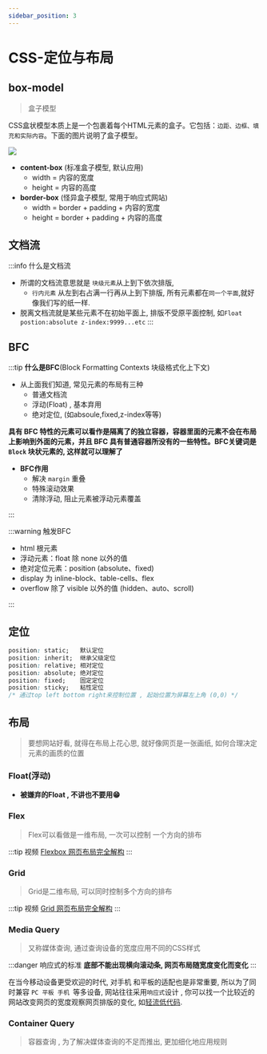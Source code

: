 ```yaml
---
sidebar_position: 3
---
```


# CSS-定位与布局

## box-model
> 盒子模型

CSS盒状模型本质上是一个包裹着每个HTML元素的盒子。它包括：`边距、边框、填充和实际内容`。下面的图片说明了盒子模型。

![](https://developer.mozilla.org/en-US/docs/Web/CSS/CSS_Box_Model/Introduction_to_the_CSS_box_model/boxmodel-(3).png)

- **content-box** (标准盒子模型, 默认应用)
  - width = 内容的宽度
  - height = 内容的高度
- **border-box** (怪异盒子模型, 常用于响应式网站)
  - width = border + padding + 内容的宽度
  - height = border + padding + 内容的高度

## 文档流

:::info 什么是文档流
- 所谓的文档流意思就是 `块级元素`从上到下依次排版, 
  - `行内元素` 从左到右占满一行再从上到下排版, 所有元素都在`同一个平面`,就好像我们写的纸一样.
- 脱离文档流就是某些元素不在初始平面上, 排版不受原平面控制, 如`Float postion:absolute z-index:9999...etc`
:::

## BFC

:::tip **什么是BFC**(Block Formatting Contexts 块级格式化上下文)
- 从上面我们知道, 常见元素的布局有三种
  - 普通文档流 
  - 浮动(Float) , 基本弃用
  - 绝对定位, (如absoule,fixed,z-index等等)

**具有 BFC 特性的元素可以看作是隔离了的独立容器，容器里面的元素不会在布局上影响到外面的元素，并且 BFC 具有普通容器所没有的一些特性。BFC关键词是`Block` 块状元素的, 这样就可以理解了**

- **BFC作用**
  - 解决 `margin` 重叠
  - 特殊滚动效果
  - 清除浮动, 阻止元素被浮动元素覆盖

:::

:::warning 触发BFC

- html 根元素
- 浮动元素：float 除 none 以外的值
- 绝对定位元素：position (absolute、fixed)
- display 为 inline-block、table-cells、flex
- overflow 除了 visible 以外的值 (hidden、auto、scroll)

:::


## 定位
```css
position: static;   默认定位
position: inherit;  继承父级定位
position: relative; 相对定位
position: absolute; 绝对定位
position: fixed;    固定定位
position: sticky;   粘性定位
/* 通过top left bottom right来控制位置 , 起始位置为屏幕左上角 (0,0) */
```

## 布局

> 要想网站好看, 就得在布局上花心思, 就好像网页是一张画纸, 如何合理决定元素的画质的位置

### Float(浮动)
- **被嫌弃的Float , 不讲也不要用😁**

### Flex
> Flex可以看做是一维布局, 一次可以控制 一个方向的排布

:::tip 视频
[Flexbox 网页布局完全解构](https://www.bilibili.com/video/BV1qJ411N7TA?spm_id_from=333.999.0.0)
:::


### Grid

> Grid是二维布局, 可以同时控制多个方向的排布


:::tip 视频
[Grid 网页布局完全解构](https://www.bilibili.com/video/BV1XE41177oN/?spm_id_from=333.788.recommend_more_video.-1)
:::

### Media Query
> 又称媒体查询, 通过查询设备的宽度应用不同的CSS样式

:::danger 响应式的标准
**底部不能出现横向滚动条, 网页布局随宽度变化而变化**
:::

在当今移动设备更受欢迎的时代, 对手机 和平板的适配也是非常重要, 所以为了同时兼容 `PC 平板 手机 `等多设备, 网站往往采用`响应式`设计 , 你可以找一个比较近的网站改变网页的宽度观察网页排版的变化, 如[轻流低代码](https://qingflow.com/).


### Container Query
> 容器查询 , 为了解决媒体查询的不足而推出, 更加细化地应用规则